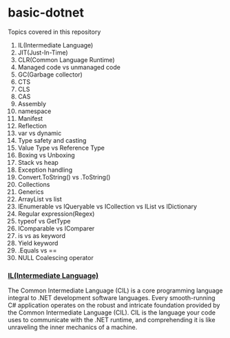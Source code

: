 # basic-dotnet

Topics covered in this repository

1. IL(Intermediate Language)
2. JIT(Just-In-Time)
3. CLR(Common Language Runtime)
4. Managed code vs unmanaged code
5. GC(Garbage collector)
6. CTS
7. CLS
8. CAS
9. Assembly
10. namespace
11. Manifest
12. Reflection
13. var vs dynamic
14. Type safety and casting
15. Value Type vs Reference Type
16. Boxing vs Unboxing
17. Stack vs heap
18. Exception handling
19. Convert.ToString() vs .ToString()
20. Collections
21. Generics
22. ArrayList vs list
23. IEnumerable vs IQueryable vs ICollection vs IList vs IDictionary
24. Regular expression(Regex)
25. typeof vs GetType
26. IComparable vs IComparer
27. is vs as keyword
28. Yield keyword
29. .Equals vs ==
30. NULL Coalescing operator

### [IL(Intermediate Language)](https://github.com/Niteshthakur4494/cil-dotnet)

The Common Intermediate Language (CIL) is a core programming language integral to .NET development software languages. Every smooth-running C# application operates on the robust and intricate foundation provided by the Common Intermediate Language (CIL).
CIL is the language your code uses to communicate with the .NET runtime, and comprehending it is like unraveling the inner mechanics of a machine.

